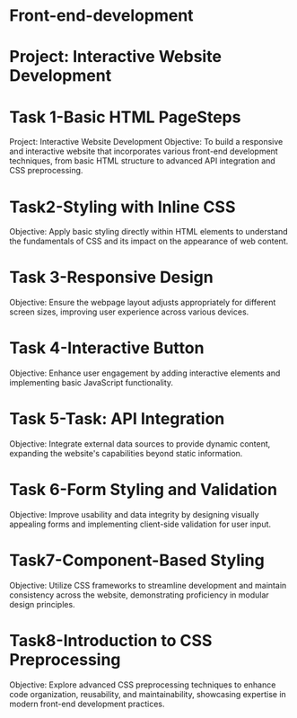 # Front-end-development
# Project: Interactive Website Development

# Task 1-Basic HTML PageSteps
Project: Interactive Website Development
Objective:
To build a responsive and interactive website that incorporates various front-end development techniques, from basic HTML structure to advanced API integration and CSS preprocessing.

# Task2-Styling with Inline CSS
Objective: Apply basic styling directly within HTML elements to understand the fundamentals of CSS and its impact on the appearance of web content.

# Task 3-Responsive Design
Objective: Ensure the webpage layout adjusts appropriately for different screen sizes, improving user experience across various devices.

# Task 4-Interactive Button
Objective: Enhance user engagement by adding interactive elements and implementing basic JavaScript functionality.

# Task 5-Task: API Integration
Objective: Integrate external data sources to provide dynamic content, expanding the website's capabilities beyond static information.

# Task 6-Form Styling and Validation
Objective: Improve usability and data integrity by designing visually appealing forms and implementing client-side validation for user input.

# Task7-Component-Based Styling
Objective: Utilize CSS frameworks to streamline development and maintain consistency across the website, demonstrating proficiency in modular design principles.

# Task8-Introduction to CSS Preprocessing
Objective: Explore advanced CSS preprocessing techniques to enhance code organization, reusability, and maintainability, showcasing expertise in modern
front-end development practices.
